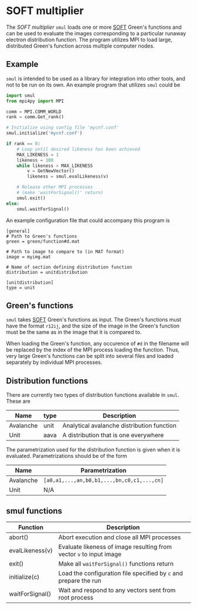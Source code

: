 # SOFT multiplier
The *SOFT multiplier* ``smul`` loads one or more
[SOFT](https://github.com/hoppe93/SOFT) Green's functions and can
be used to evaluate the images corresponding to a particular runaway electron
distribution function. The program utilizes MPI to load large, distributed
Green's function across multiple computer nodes.

## Example
``smul`` is intended to be used as a library for integration into other tools,
and not to be run on its own. An example program that utilizes ``smul`` could
be
```python
import smul
from mpi4py import MPI

comm = MPI.COMM_WORLD
rank = comm.Get_rank()

# Initialize using config file 'mycnf.conf'
smul.initialize('mycnf.conf')

if rank == 0:
    # Loop until desired likeness has been achieved
    MAX_LIKENESS = 1
    likeness = 100
    while likeness > MAX_LIKENESS
        v = GetNewVector()
        likeness = smul.evalLikeness(v)

    # Release other MPI processes
    # (make 'waitForSignal()' return)
    smul.exit()
else:
    smul.waitForSignal()
```
An example configuration file that could accompany this program is
```
[general]
# Path to Green's functions
green = green/function#d.mat

# Path to image to compare to (in MAT format)
image = myimg.mat

# Name of section defining distribution function
distribution = unitdistribution

[unitdistribution]
type = unit
```

## Green's functions
``smul`` takes [SOFT](https://github.com/hoppe93/SOFT) Green's functions as
input. The Green's functions must have the format ``r12ij``, and the size of
the image in the Green's function must be the same as in the image that it is
compared to.

When loading the Green's function, any occurence of ``#d`` in the filename will
be replaced by the index of the MPI process loading the function. Thus, very
large Green's functions can be split into several files and loaded separately
by individual MPI processes.

## Distribution functions
There are currently two types of distribution functions available in ``smul``.
These are

Name       | type | Description
-----------|------|--------------------------------------------
Avalanche  | unit | Analytical avalanche distribution function
Unit       | aava | A distribution that is one everywhere

The parametrization used for the distribution function is given when it is
evaluated. Parametrizations should be of the form

Name       | Parametrization
-----------|---------------------------------------------------
Avalanche  | ``[a0,a1,...,an,b0,b1,...,bn,c0,c1,...,cn]``
Unit       | N/A

## smul functions
Function        | Description
----------------|-----------------------------------------------------------------------
abort()         | Abort execution and close all MPI processes
evalLikeness(v) | Evaluate likeness of image resulting from vector ``v`` to input image
exit()          | Make all ``waitForSignal()`` functions return
initialize(c)   | Load the configuration file specified by ``c`` and prepare the run
waitForSignal() | Wait and respond to any vectors sent from root process

